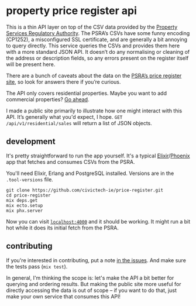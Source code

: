 # property price register api

This is a thin API layer on top of the CSV data provided by the <a href="https://www.propertypriceregister.ie">Property Services Regulatory Authority</a>. The PSRA&rsquo;s CSVs have some funny encoding (CP1252), a misconfigured SSL certificate, and are generally a bit annoying to query directly. This service queries the CSVs and provides them here with a more standard JSON API. It doesn&rsquo;t do any normalising or cleaning of the address or description fields, so any errors present on the register itself will be present here.

There are a bunch of caveats about the data on the <a href="https://www.propertypriceregister.ie">PSRA&rsquo;s price register site</a>, so look for answers there if you&rsquo;re curious.

The API only covers residential properties. Maybe you want to add commercial properties? <a href="https://www.github.com/civictech-ie/price-register">Go ahead</a>.

I made a public site primarily to illustrate how one might interact with this API. It&rsquo;s generally what you'd expect, I hope. <code>GET /api/v1/residential/sales</code> will return a list of JSON objects.

## development

It's pretty straightforward to run the app yourself. It's a typical [Elixir](https://elixir-lang.org)/[Phoenix](https://www.phoenixframework.org) app that fetches and consumes CSVs from the PSRA.

You'll need Elixir, Erlang and PostgreSQL installed. Versions are in the `.tool-versions` file.

```
git clone https://github.com/civictech-ie/price-register.git
cd price-register
mix deps.get
mix ecto.setup
mix phx.server
```

Now you can visit [`localhost:4000`](http://localhost:4000) and it should be working. It might run a bit hot while it does its initial fetch from the PSRA.

## contributing

If you're interested in contributing, put a note [in the issues](https://github.com/civictech-ie/price-register/issues). And make sure the tests pass (`mix test`).

In general, I'm thinking the scope is: let's make the API a bit better for querying and ordering results. But making the public site more useful for directly accessing the data is out of scope – if you want to do that, just make your own service that consumes this API!
